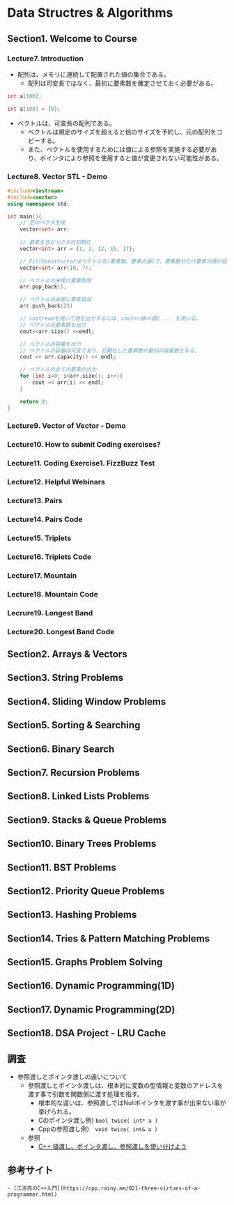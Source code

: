 # Data Structres & Algorithms 



## Section1. Welcome to Course


### Lecture7. Introduction
- 配列は、メモリに連続して配置された値の集合である。
    - 配列は可変長ではなく、最初に要素数を確定させておく必要がある。
```cpp
int a[100];

int a[100] = {0};
```
- ベクトルは、可変長の配列である。
    - ベクトルは規定のサイズを超えると倍のサイズを予約し、元の配列をコピーする。
    - また、ベクトルを使用するためには値による参照を実施する必要があり、ポインタにより参照を使用すると値が変更されない可能性がある。


### Lecture8. Vector STL - Demo
```cpp
#include<iostream>
#include<vector>
using namespace std;

int main(){
    // 空のベクタ生成
    vector<int> arr;       
    
    // 要素を含むベクタの初期化
    vector<int> arr = {1, 2, 12, 15, 17};

    // FillConstructorはベクトル名(要素数、要素の値)で、要素数分だけ要素の値が詰まったベクトルを初期化する。
    vector<int> arr(10, 7);

    // ベクトルの末尾の要素削除
    arr.pop_back();

    // ベクトルの末尾に要素追加
    arr.push_back(23)

    // iostreamを用いて値を出力するには、cout<<値<<値2 ... を用いる。
    // ベクトルの要素数を出力
    cout<<arr.size() <<endl;

    // ベクトルの容量を出力
    // ベクトルの容量は可変であり、初期化した要素数が最初の容量数となる。
    cout << arr.capacity() << endl;

    // ベクトルの全ての要素の出力
    for (int i=0; i<arr.size(); i++){
        cout << arr[i] << endl;
    }

    return 0;    
}

```

### Lecture9. Vector of Vector - Demo

### Lecture10. How to submit Coding exercises?

### Lecture11. Coding Exercise1. FizzBuzz Test

### Lecture12. Helpful Webinars

### Lecture13. Pairs

### Lecture14. Pairs Code

### Lecture15. Triplets

### Lecture16. Triplets Code

### Lecture17. Mountain

### Lecture18. Mountain Code

### Lecrure19. Longest Band

### Lecture20. Longest Band Code


## Section2. Arrays & Vectors
## Section3. String Problems
## Section4. Sliding Window Problems
## Section5. Sorting & Searching
## Section6. Binary Search
## Section7. Recursion Problems
## Section8. Linked Lists Problems
## Section9. Stacks & Queue Problems
## Section10. Binary Trees Problems
## Section11. BST Problems
## Section12. Priority Queue Problems
## Section13. Hashing Problems
## Section14. Tries & Pattern Matching Problems
## Section15. Graphs Problem Solving
## Section16. Dynamic Programming(1D)
## Section17. Dynamic Programming(2D)
## Section18. DSA Project - LRU Cache


## 調査
- 参照渡しとポインタ渡しの違いについて
    - 参照渡しとポインタ渡しは、根本的に変数の型情報と変数のアドレスを渡す事で引数を関数側に渡す処理を指す。
        - 根本的な違いは、参照渡しではNullポインタを渡す事が出来ない事が挙げられる。
        - Cのポインタ渡し例)  ```bool twice( int* a )```
        - Cppの参照渡し例)　```void twice( int& a )```
    - 参照
        - [C++ 値渡し、ポインタ渡し、参照渡しを使い分けよう](https://qiita.com/agate-pris/items/05948b7d33f3e88b8967)


## 参考サイト
    - [江添亮のC++入門](https://cpp.rainy.me/021-three-virtues-of-a-programmer.html)